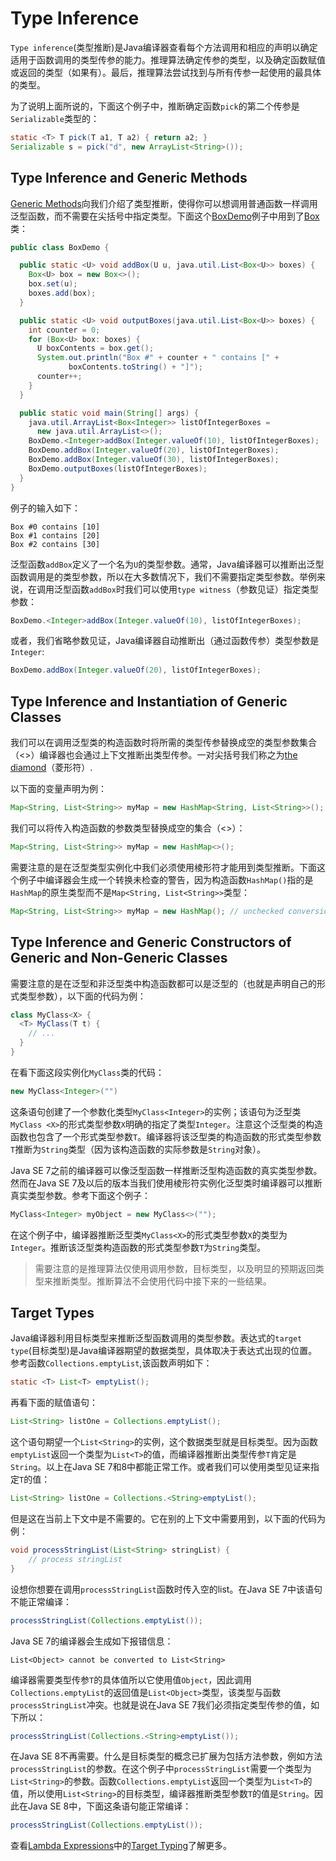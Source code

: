 # Type Inference

`Type inference`\(类型推断\)是Java编译器查看每个方法调用和相应的声明以确定适用于函数调用的类型传参的能力。推理算法确定传参的类型，以及确定函数赋值或返回的类型（如果有）。最后，推理算法尝试找到与所有传参一起使用的最具体的类型。

为了说明上面所说的，下面这个例子中，推断确定函数`pick`的第二个传参是`Serializable`类型的：

```java
static <T> T pick(T a1, T a2) { return a2; }
Serializable s = pick("d", new ArrayList<String>());
```

## Type Inference and Generic Methods

[Generic Methods](type-inference.md)向我们介绍了类型推断，使得你可以想调用普通函数一样调用泛型函数，而不需要在尖括号中指定类型。下面这个[BoxDemo](https://docs.oracle.com/javase/tutorial/displayCode.html?code=https://docs.oracle.com/javase/tutorial/java/generics/examples/BoxDemo.java)例子中用到了[Box](https://docs.oracle.com/javase/tutorial/java/generics/examples/Box.java)类：

```java
public class BoxDemo {

  public static <U> void addBox(U u, java.util.List<Box<U>> boxes) {
    Box<U> box = new Box<>();
    box.set(u);
    boxes.add(box);
  }

  public static <U> void outputBoxes(java.util.List<Box<U>> boxes) {
    int counter = 0;
    for (Box<U> box: boxes) {
      U boxContents = box.get();
      System.out.println("Box #" + counter + " contains [" +
             boxContents.toString() + "]");
      counter++;
    }
  }

  public static void main(String[] args) {
    java.util.ArrayList<Box<Integer>> listOfIntegerBoxes =
      new java.util.ArrayList<>();
    BoxDemo.<Integer>addBox(Integer.valueOf(10), listOfIntegerBoxes);
    BoxDemo.addBox(Integer.valueOf(20), listOfIntegerBoxes);
    BoxDemo.addBox(Integer.valueOf(30), listOfIntegerBoxes);
    BoxDemo.outputBoxes(listOfIntegerBoxes);
  }
}
```

例子的输入如下：

```text
Box #0 contains [10]
Box #1 contains [20]
Box #2 contains [30]
```

泛型函数`addBox`定义了一个名为`U`的类型参数。通常，Java编译器可以推断出泛型函数调用是的类型参数，所以在大多数情况下，我们不需要指定类型参数。举例来说，在调用泛型函数`addBox`时我们可以使用`type witness`（参数见证）指定类型参数：

```java
BoxDemo.<Integer>addBox(Integer.valueOf(10), listOfIntegerBoxes);
```

或者，我们省略参数见证，Java编译器自动推断出（通过函数传参）类型参数是`Integer`:

```java
BoxDemo.addBox(Integer.valueOf(20), listOfIntegerBoxes);
```

## Type Inference and Instantiation of Generic Classes

我们可以在调用泛型类的构造函数时将所需的类型传参替换成空的类型参数集合（&lt;&gt;）编译器也会通过上下文推断出类型传参。一对尖括号我们称之为[the diamond](type-inference.md)（菱形符）.

以下面的变量声明为例：

```java
Map<String, List<String>> myMap = new HashMap<String, List<String>>();
```

我们可以将传入构造函数的参数类型替换成空的集合（&lt;&gt;）：

```java
Map<String, List<String>> myMap = new HashMap<>();
```

需要注意的是在泛型类型实例化中我们必须使用棱形符才能用到类型推断。下面这个例子中编译器会生成一个转换未检查的警告，因为构造函数`HashMap()`指的是`HashMap`的原生类型而不是`Map<String, List<String>>`类型：

```java
Map<String, List<String>> myMap = new HashMap(); // unchecked conversion warning
```

## Type Inference and Generic Constructors of Generic and Non-Generic Classes

需要注意的是在泛型和非泛型类中构造函数都可以是泛型的（也就是声明自己的形式类型参数），以下面的代码为例：

```java
class MyClass<X> {
  <T> MyClass(T t) {
    // ...
  }
}
```

在看下面这段实例化`MyClass`类的代码：

```java
new MyClass<Integer>("")
```

这条语句创建了一个参数化类型`MyClass<Integer>`的实例；该语句为泛型类`MyClass <X>`的形式类型参数`X`明确的指定了类型`Integer`。注意这个泛型类的构造函数也包含了一个形式类型参数`T`。编译器将该泛型类的构造函数的形式类型参数`T`推断为`String`类型（因为该构造函数的实际参数是`String`对象）。

Java SE 7之前的编译器可以像泛型函数一样推断泛型构造函数的真实类型参数。然而在Java SE 7及以后的版本当我们使用棱形符实例化泛型类时编译器可以推断真实类型参数。参考下面这个例子：

```java
MyClass<Integer> myObject = new MyClass<>("");
```

在这个例子中，编译器推断泛型类`MyClass<X>`的形式类型参数`X`的类型为`Integer`。推断该泛型类构造函数的形式类型参数`T`为`String`类型。

> 需要注意的是推理算法仅使用调用参数，目标类型，以及明显的预期返回类型来推断类型。推断算法不会使用代码中接下来的一些结果。

## Target Types

Java编译器利用目标类型来推断泛型函数调用的类型参数。表达式的`target type`\(目标类型\)是Java编译器期望的数据类型，具体取决于表达式出现的位置。参考函数`Collections.emptyList`,该函数声明如下：

```java
static <T> List<T> emptyList();
```

再看下面的赋值语句：

```java
List<String> listOne = Collections.emptyList();
```

这个语句期望一个`List<String>`的实例，这个数据类型就是目标类型。因为函数`emptyList`返回一个类型为`List<T>`的值，而编译器推断出类型传参`T`肯定是`String`。以上在Java SE 7和8中都能正常工作。或者我们可以使用类型见证来指定`T`的值：

```java
List<String> listOne = Collections.<String>emptyList();
```

但是这在当前上下文中是不需要的。它在别的上下文中需要用到，以下面的代码为例：

```java
void processStringList(List<String> stringList) {
    // process stringList
}
```

设想你想要在调用`processStringList`函数时传入空的list。在Java SE 7中该语句不能正常编译：

```java
processStringList(Collections.emptyList());
```

Java SE 7的编译器会生成如下报错信息：

```text
List<Object> cannot be converted to List<String>
```

编译器需要类型传参`T`的具体值所以它使用值`Object`，因此调用`Collections.emptyList`的返回值是`List<Object>`类型，该类型与函数`processStringList`冲突。也就是说在Java SE 7我们必须指定类型传参的值，如下所以：

```java
processStringList(Collections.<String>emptyList());
```

在Java SE 8不再需要。什么是目标类型的概念已扩展为包括方法参数，例如方法`processStringList`的参数。在这个例子中`processStringList`需要一个类型为`List<String>`的参数。函数`Collections.emptyList`返回一个类型为`List<T>`的值，所以使用`List<String>`的目标类型，编译器推断类型参数`T`的值是`String`。因此在Java SE 8中，下面这条语句能正常编译：

```java
processStringList(Collections.emptyList());
```

查看[Lambda Expressions](type-inference.md)中的[Target Typing](type-inference.md)了解更多。

